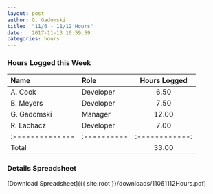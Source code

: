 ```yaml
---
layout: post
author: G. Gadomski
title:  "11/6 - 11/12 Hours"
date:   2017-11-13 10:59:59
categories: hours
---
```


### Hours Logged this Week

| Name          | Role      | Hours Logged |
|:--------------|:----------|:------------:|
| A. Cook       | Developer | 6.50         |
| B. Meyers     | Developer | 7.50         |
| G. Gadomski   | Manager   | 12.00        |
| R. Lachacz    | Developer | 7.00         |
|:--------------|:----------|:------------:|
| Total         |           | 33.00        |



### Details Spreadsheet
[Download Spreadsheet]({{ site.root }}/downloads/11061112Hours.pdf)